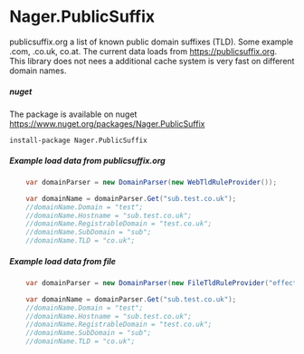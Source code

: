 Nager.PublicSuffix
==========
publicsuffix.org a list of known public domain suffixes (TLD). Some example .com, .co.uk, co.at. The current data loads from https://publicsuffix.org. This library does not nees a additional cache system is very fast on different domain names.

##### nuget
The package is available on nuget
https://www.nuget.org/packages/Nager.PublicSuffix
```
install-package Nager.PublicSuffix
```


##### Example load data from publicsuffix.org
```cs
	var domainParser = new DomainParser(new WebTldRuleProvider());

	var domainName = domainParser.Get("sub.test.co.uk");
	//domainName.Domain = "test";
	//domainName.Hostname = "sub.test.co.uk";
	//domainName.RegistrableDomain = "test.co.uk";
	//domainName.SubDomain = "sub";
	//domainName.TLD = "co.uk";
```

##### Example load data from file
```cs
	var domainParser = new DomainParser(new FileTldRuleProvider("effective_tld_names.dat"));

	var domainName = domainParser.Get("sub.test.co.uk");
	//domainName.Domain = "test";
	//domainName.Hostname = "sub.test.co.uk";
	//domainName.RegistrableDomain = "test.co.uk";
	//domainName.SubDomain = "sub";
	//domainName.TLD = "co.uk";
```
